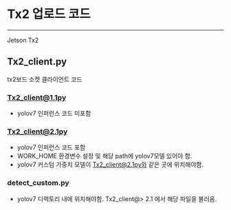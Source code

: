 # Tx2 업로드 코드
----
Jetson Tx2

## Tx2_client.py 
tx2보드 소켓 클라이언트 코드
### Tx2_client@1.1py
- yolov7 인퍼런스 코드 미포함

### Tx2_client@2.1py
- yolov7 인퍼런스 코드 포함
- WORK_HOME 환경변수 설정 및 해당 path에 yolov7모델 있어야 함.
- yolov7 커스텀 가중치 모델이 Tx2_client@2.1py와 같은 곳에 위치해야함.

### detect_custom.py
- yolov7 디렉토리 내에 위치해야함. Tx2_client@> 2.1 에서 해당 파일을 불러옴.